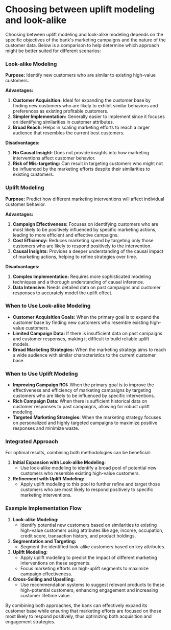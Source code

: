# Choosing between uplift modeling and look-alike

Choosing between uplift modeling and look-alike modeling depends on the specific objectives of the bank's marketing campaigns and the nature of the customer data. Below is a comparison to help determine which approach might be better suited for different scenarios:

### Look-alike Modeling

**Purpose:** Identify new customers who are similar to existing high-value customers.

**Advantages:**

1. **Customer Acquisition:** Ideal for expanding the customer base by finding new customers who are likely to exhibit similar behaviors and preferences as existing profitable customers.
2. **Simpler Implementation:** Generally easier to implement since it focuses on identifying similarities in customer attributes.
3. **Broad Reach:** Helps in scaling marketing efforts to reach a larger audience that resembles the current best customers.

**Disadvantages:**

1. **No Causal Insight:** Does not provide insights into how marketing interventions affect customer behavior.
2. **Risk of Mis-targeting:** Can result in targeting customers who might not be influenced by the marketing efforts despite their similarities to existing customers.

### Uplift Modeling

**Purpose:** Predict how different marketing interventions will affect individual customer behavior.

**Advantages:**

1. **Campaign Effectiveness:** Focuses on identifying customers who are most likely to be positively influenced by specific marketing actions, leading to more efficient and effective campaigns.
2. **Cost Efficiency:** Reduces marketing spend by targeting only those customers who are likely to respond positively to the intervention.
3. **Causal Insights:** Provides a deeper understanding of the causal impact of marketing actions, helping to refine strategies over time.

**Disadvantages:**

1. **Complex Implementation:** Requires more sophisticated modeling techniques and a thorough understanding of causal inference.
2. **Data Intensive:** Needs detailed data on past campaigns and customer responses to accurately model the uplift effect.

### When to Use Look-alike Modeling

- **Customer Acquisition Goals:** When the primary goal is to expand the customer base by finding new customers who resemble existing high-value customers.
- **Limited Campaign Data:** If there is insufficient data on past campaigns and customer responses, making it difficult to build reliable uplift models.
- **Broad Marketing Strategies:** When the marketing strategy aims to reach a wide audience with similar characteristics to the current customer base.

### When to Use Uplift Modeling

- **Improving Campaign ROI:** When the primary goal is to improve the effectiveness and efficiency of marketing campaigns by targeting customers who are likely to be influenced by specific interventions.
- **Rich Campaign Data:** When there is sufficient historical data on customer responses to past campaigns, allowing for robust uplift modeling.
- **Targeted Marketing Strategies:** When the marketing strategy focuses on personalized and highly targeted campaigns to maximize positive responses and minimize waste.

### Integrated Approach

For optimal results, combining both methodologies can be beneficial:

1. **Initial Expansion with Look-alike Modeling:**
    - Use look-alike modeling to identify a broad pool of potential new customers who resemble existing high-value customers.
2. **Refinement with Uplift Modeling:**
    - Apply uplift modeling to this pool to further refine and target those customers who are most likely to respond positively to specific marketing interventions.

### Example Implementation Flow

1. **Look-alike Modeling:**
    - Identify potential new customers based on similarities to existing high-value customers using attributes like age, income, occupation, credit score, transaction history, and product holdings.
2. **Segmentation and Targeting:**
    - Segment the identified look-alike customers based on key attributes.
3. **Uplift Modeling:**
    - Apply uplift modeling to predict the impact of different marketing interventions on these segments.
    - Focus marketing efforts on high-uplift segments to maximize campaign effectiveness.
4. **Cross-Selling and Upselling:**
    - Use recommendation systems to suggest relevant products to these high-potential customers, enhancing engagement and increasing customer lifetime value.

By combining both approaches, the bank can effectively expand its customer base while ensuring that marketing efforts are focused on those most likely to respond positively, thus optimizing both acquisition and engagement strategies.
